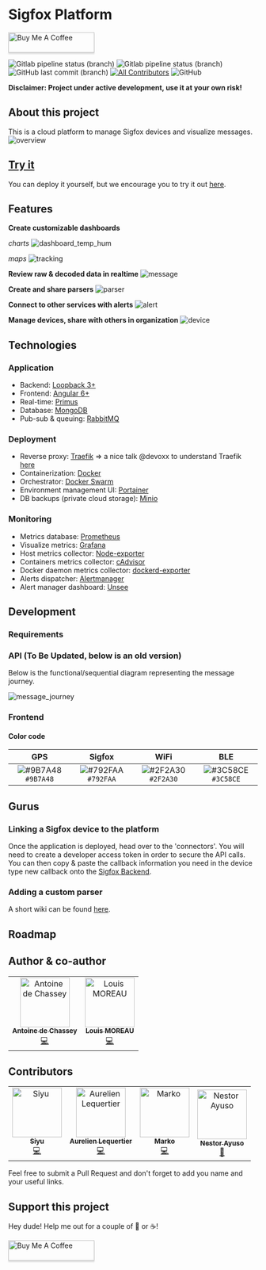 # Sigfox Platform

<a href="https://www.buymeacoffee.com/antoine" target="_blank"><img src="https://www.buymeacoffee.com/assets/img/custom_images/orange_img.png" alt="Buy Me A Coffee" style="height: 41px !important;width: 174px !important;box-shadow: 0px 3px 2px 0px rgba(190, 190, 190, 0.5) !important;-webkit-box-shadow: 0px 3px 2px 0px rgba(190, 190, 190, 0.5) !important;" ></a>

![Gitlab pipeline status (branch)](https://img.shields.io/gitlab/pipeline/AntoinedeChassey/sigfox-platform/master.svg?label=build%20%28master%29)
![Gitlab pipeline status (branch)](https://img.shields.io/gitlab/pipeline/AntoinedeChassey/sigfox-platform/staging.svg?label=build%20%28staging%29)
![GitHub last commit (branch)](https://img.shields.io/github/last-commit/IoT-Makers/sigfox-platform/dev.svg?label=last%20commit%20%28dev%29)
[![All Contributors](https://img.shields.io/badge/all_contributors-6-orange.svg?style=flat-square)](#contributors)
![GitHub](https://img.shields.io/github/license/IoT-Makers/sigfox-platform.svg)

**Disclaimer: Project under active development, use it at your own risk!**

## About this project
This is a cloud platform to manage Sigfox devices and visualize messages.
![overview](docs/img/overview.png)

## [Try it](https://try.iotagency.sigfox.com)
You can deploy it yourself, but we encourage you to try it out [here](https://try.iotagency.sigfox.com).

## Features  

**Create customizable dashboards**

*charts*
![dashboard_temp_hum](docs/img/dashboard_temp_hum.png)

*maps*
![tracking](docs/img/dashboard_tracking.png)

**Review raw & decoded data in realtime**
![message](docs/img/message.png)

**Create and share parsers**
![parser](docs/img/parser.png)

**Connect to other services with alerts**
![alert](docs/img/alert.png)

**Manage devices, share with others in organization**
![device](docs/img/device.png)

## Technologies

### Application
 * Backend: [Loopback 3+](https://loopback.io/)
 * Frontend: [Angular 6+](https://angular.io/)
 * Real-time: [Primus](https://github.com/primus/primus)
 * Database: [MongoDB](https://www.mongodb.com/en)
 * Pub-sub & queuing: [RabbitMQ](https://www.rabbitmq.com/)
 
 ### Deployment
 * Reverse proxy: [Traefik](https://traefik.io/) => a nice talk @devoxx to understand Traefik [here](https://www.youtube.com/watch?v=AqiGcLsVMeI)
 * Containerization: [Docker](https://www.docker.com/)
 * Orchestrator: [Docker Swarm](https://docs.docker.com/engine/swarm/)
 * Environment management UI: [Portainer](https://portainer.io/)
 * DB backups (private cloud storage): [Minio](https://www.minio.io/)

 ### Monitoring
* Metrics database: [Prometheus](https://prometheus.io/)
* Visualize metrics: [Grafana](https://grafana.com/)
* Host metrics collector: [Node-exporter](https://github.com/prometheus/node_exporter)
* Containers metrics collector: [cAdvisor](https://github.com/google/cadvisor/)
* Docker daemon metrics collector: [dockerd-exporter](https://github.com/stefanprodan/dockerd-exporter)
* Alerts dispatcher: [Alertmanager](https://github.com/prometheus/alertmanager)
* Alert manager dashboard: [Unsee](https://github.com/google/cadvisor/)
 
## Development

### Requirements

### API (To Be Updated, below is an old version)

Below is the functional/sequential diagram representing the message journey.

![message_journey](docs/img/message-journey.png)

### Frontend

#### Color code

| GPS | Sigfox | WiFi | BLE |
| :-------: | :-------: | :-------:	| :-------: |
| ![#9B7A48](https://placehold.it/15/9B7A48/000000?text=+) `#9B7A48` | ![#792FAA](https://placehold.it/15/792FAA/000000?text=+) `#792FAA` | ![#2F2A30](https://placehold.it/15/2f2A30/000000?text=+) `#2F2A30` | ![#3C58CE](https://placehold.it/15/3C58CE/000000?text=+) `#3C58CE` |

## Gurus

### Linking a Sigfox device to the platform

Once the application is deployed, head over to the 'connectors'. You will need to create a developer access token in order to secure the API calls. You can then copy & paste the callback information you need in the device type new callback onto the [Sigfox Backend](https://backend.sigfox.com/).

### Adding a custom parser

A short wiki can be found [here](https://github.com/IoT-Makers/sigfox-platform/wiki/Adding-a-custom-parser).

## Roadmap

## Author & co-author

<table><tr><td align="center"><a href="https://twitter.com/adechassey"><img src="https://avatars3.githubusercontent.com/u/12235204?v=4" width="100px;" alt="Antoine de Chassey"/><br /><sub><b>Antoine de Chassey</b></sub></a><br /><a href="https://github.com/IoT-Makers/sigfox-platform/commits?author=AntoinedeChassey" title="Code">💻</a></td><td align="center"><a href="http://louismoreau.eu"><img src="https://avatars1.githubusercontent.com/u/4725870?v=4" width="100px;" alt="Louis MOREAU"/><br /><sub><b>Louis MOREAU</b></sub></a><br /><a href="https://github.com/IoT-Makers/sigfox-platform/commits?author=luisomoreau" title="Code">💻</a></td></tr></table>

## Contributors

<!-- ALL-CONTRIBUTORS-LIST:START - Do not remove or modify this section -->
<!-- prettier-ignore -->
<table><tr><td align="center"><a href="https://github.com/siyu6974"><img src="https://avatars1.githubusercontent.com/u/15876323?v=4" width="100px;" alt="Siyu"/><br /><sub><b>Siyu</b></sub></a><br /><a href="https://github.com/IoT-Makers/sigfox-platform/commits?author=siyu6974" title="Code">💻</a></td><td align="center"><a href="https://twitter.com/aureleq"><img src="https://avatars0.githubusercontent.com/u/5591266?v=4" width="100px;" alt="Aurelien Lequertier"/><br /><sub><b>Aurelien Lequertier</b></sub></a><br /><a href="https://github.com/IoT-Makers/sigfox-platform/commits?author=aureleq" title="Code">💻</a></td><td align="center"><a href="https://github.com/markoceri"><img src="https://avatars1.githubusercontent.com/u/16639103?v=4" width="100px;" alt="Marko"/><br /><sub><b>Marko</b></sub></a><br /><a href="https://github.com/IoT-Makers/sigfox-platform/commits?author=markoceri" title="Code">💻</a></td><td align="center"><a href="https://twitter.com/nestorayuso"><img src="https://avatars2.githubusercontent.com/u/15124932?v=4" width="100px;" alt="Nestor Ayuso"/><br /><sub><b>Nestor Ayuso</b></sub></a><br /><a href="https://github.com/IoT-Makers/sigfox-platform/commits?author=nestorayuso" title="Documentation">📖</a></td></tr></table>

<!-- ALL-CONTRIBUTORS-LIST:END -->

Feel free to submit a Pull Request and don't forget to add you name and your useful links.

## Support this project
Hey dude! Help me out for a couple of :beers: or :coffee:!

<a href="https://www.buymeacoffee.com/antoine" target="_blank"><img src="https://www.buymeacoffee.com/assets/img/custom_images/orange_img.png" alt="Buy Me A Coffee" style="height: 41px !important;width: 174px !important;box-shadow: 0px 3px 2px 0px rgba(190, 190, 190, 0.5) !important;-webkit-box-shadow: 0px 3px 2px 0px rgba(190, 190, 190, 0.5) !important;" ></a>
